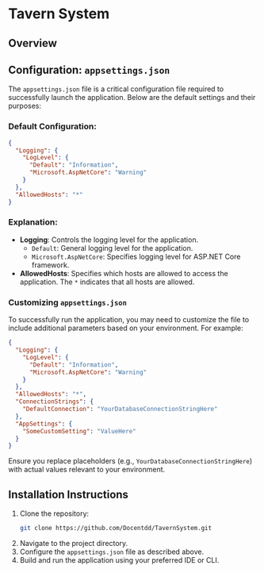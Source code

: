 
# Tavern System

## Overview

## Configuration: `appsettings.json`
The `appsettings.json` file is a critical configuration file required to successfully launch the application. Below are the default settings and their purposes:

### Default Configuration:
```json
{
  "Logging": {
    "LogLevel": {
      "Default": "Information",
      "Microsoft.AspNetCore": "Warning"
    }
  },
  "AllowedHosts": "*"
}
```

### Explanation:
- **Logging**: Controls the logging level for the application.
  - `Default`: General logging level for the application.
  - `Microsoft.AspNetCore`: Specifies logging level for ASP.NET Core framework.
- **AllowedHosts**: Specifies which hosts are allowed to access the application. The `*` indicates that all hosts are allowed.

### Customizing `appsettings.json`
To successfully run the application, you may need to customize the file to include additional parameters based on your environment. For example:
```json
{
  "Logging": {
    "LogLevel": {
      "Default": "Information",
      "Microsoft.AspNetCore": "Warning"
    }
  },
  "AllowedHosts": "*",
  "ConnectionStrings": {
    "DefaultConnection": "YourDatabaseConnectionStringHere"
  },
  "AppSettings": {
    "SomeCustomSetting": "ValueHere"
  }
}
```

Ensure you replace placeholders (e.g., `YourDatabaseConnectionStringHere`) with actual values relevant to your environment.

## Installation Instructions
1. Clone the repository:
   ```bash
   git clone https://github.com/Docentdd/TavernSystem.git
   ```
2. Navigate to the project directory.
3. Configure the `appsettings.json` file as described above.
4. Build and run the application using your preferred IDE or CLI.
